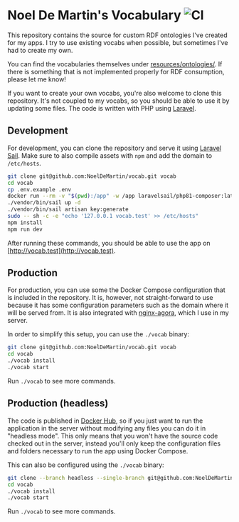 # Noel De Martin's Vocabulary ![CI](https://github.com/noeldemartin/vocab/actions/workflows/ci.yml/badge.svg)

This repository contains the source for custom RDF ontologies I've created for my apps. I try to use existing vocabs when possible, but sometimes I've had to create my own.

You can find the vocabularies themselves under [resources/ontologies/](resources/ontologies/). If there is something that is not implemented properly for RDF consumption, please let me know!

If you want to create your own vocabs, you're also welcome to clone this repository. It's not coupled to my vocabs, so you should be able to use it by updating some files. The code is written with PHP using [Laravel](https://laravel.com).

## Development

For development, you can clone the repository and serve it using [Laravel Sail](https://laravel.com/docs/sail). Make sure to also compile assets with `npm` and add the domain to `/etc/hosts`.

```sh
git clone git@github.com:NoelDeMartin/vocab.git vocab
cd vocab
cp .env.example .env
docker run --rm -v "$(pwd):/app" -w /app laravelsail/php81-composer:latest composer install
./vendor/bin/sail up -d
./vendor/bin/sail artisan key:generate
sudo -- sh -c -e "echo '127.0.0.1 vocab.test' >> /etc/hosts"
npm install
npm run dev
```

After running these commands, you should be able to use the app on [http://vocab.test](http://vocab.test).

## Production

For production, you can use some the Docker Compose configuration that is included in the repository. It is, however, not straight-forward to use because it has some configuration parameters such as the domain where it will be served from. It is also integrated with [nginx-agora](https://github.com/noeldemartin/nginx-agora), which I use in my server.

In order to simplify this setup, you can use the `./vocab` binary:

```sh
git clone git@github.com:NoelDeMartin/vocab.git vocab
cd vocab
./vocab install
./vocab start
```

Run `./vocab` to see more commands.

## Production (headless)

The code is published in [Docker Hub](https://hub.docker.com/r/noeldemartin/vocab), so if you just want to run the application in the server without modifying any files you can do it in "headless mode". This only means that you won't have the source code checked out in the server, instead you'll only keep the configuration files and folders necessary to run the app using Docker Compose.

This can also be configured using the `./vocab` binary:

```sh
git clone --branch headless --single-branch git@github.com:NoelDeMartin/vocab.git vocab
cd vocab
./vocab install
./vocab start
```

Run `./vocab` to see more commands.
